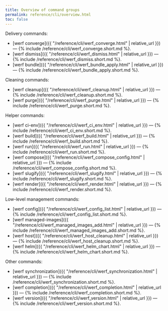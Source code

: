 ```yaml
---
title: Overview of command groups
permalink: reference/cli/overview.html
toc: false
---
```


Delivery commands:
 - [werf converge]({{ "/reference/cli/werf_converge.html" | relative_url }}) — {% include /reference/cli/werf_converge.short.md %}.
 - [werf dismiss]({{ "/reference/cli/werf_dismiss.html" | relative_url }}) — {% include /reference/cli/werf_dismiss.short.md %}.
 - [werf bundle]({{ "/reference/cli/werf_bundle_apply.html" | relative_url }}) — {% include /reference/cli/werf_bundle_apply.short.md %}.

Cleaning commands:
 - [werf cleanup]({{ "/reference/cli/werf_cleanup.html" | relative_url }}) — {% include /reference/cli/werf_cleanup.short.md %}.
 - [werf purge]({{ "/reference/cli/werf_purge.html" | relative_url }}) — {% include /reference/cli/werf_purge.short.md %}.

Helper commands:
 - [werf ci-env]({{ "/reference/cli/werf_ci_env.html" | relative_url }}) — {% include /reference/cli/werf_ci_env.short.md %}.
 - [werf build]({{ "/reference/cli/werf_build.html" | relative_url }}) — {% include /reference/cli/werf_build.short.md %}.
 - [werf run]({{ "/reference/cli/werf_run.html" | relative_url }}) — {% include /reference/cli/werf_run.short.md %}.
 - [werf compose]({{ "/reference/cli/werf_compose_config.html" | relative_url }}) — {% include /reference/cli/werf_compose_config.short.md %}.
 - [werf slugify]({{ "/reference/cli/werf_slugify.html" | relative_url }}) — {% include /reference/cli/werf_slugify.short.md %}.
 - [werf render]({{ "/reference/cli/werf_render.html" | relative_url }}) — {% include /reference/cli/werf_render.short.md %}.

Low-level management commands:
 - [werf config]({{ "/reference/cli/werf_config_list.html" | relative_url }}) — {% include /reference/cli/werf_config_list.short.md %}.
 - [werf managed-images]({{ "/reference/cli/werf_managed_images_add.html" | relative_url }}) — {% include /reference/cli/werf_managed_images_add.short.md %}.
 - [werf host]({{ "/reference/cli/werf_host_cleanup.html" | relative_url }}) — {% include /reference/cli/werf_host_cleanup.short.md %}.
 - [werf helm]({{ "/reference/cli/werf_helm_chart.html" | relative_url }}) — {% include /reference/cli/werf_helm_chart.short.md %}.

Other commands:
 - [werf synchronization]({{ "/reference/cli/werf_synchronization.html" | relative_url }}) — {% include /reference/cli/werf_synchronization.short.md %}.
 - [werf completion]({{ "/reference/cli/werf_completion.html" | relative_url }}) — {% include /reference/cli/werf_completion.short.md %}.
 - [werf version]({{ "/reference/cli/werf_version.html" | relative_url }}) — {% include /reference/cli/werf_version.short.md %}.
